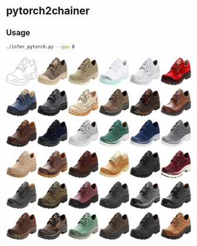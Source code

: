 # pytorch2chainer


## Usage

```bash
./infer_pytorch.py --gpu 0
```

![](.readme/infer_pytorch.jpg)
